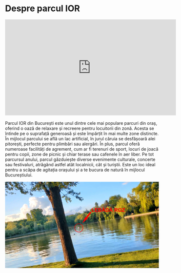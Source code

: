 # Despre parcul IOR

<iframe width="560" height="315" src="https://www.youtube.com/embed/5-EvCMq6bnk?si=ZQoK0HjaQps80-0W" title="YouTube video player" frameborder="0" allow="accelerometer; autoplay; clipboard-write; encrypted-media; gyroscope; picture-in-picture; web-share" referrerpolicy="strict-origin-when-cross-origin" allowfullscreen></iframe>

Parcul IOR din București este unul dintre cele mai populare parcuri din oraș, oferind o oază de relaxare și recreere pentru locuitorii din zonă. Acesta se întinde pe o suprafață generoasă și este împărțit în mai multe zone distincte. În mijlocul parcului se află un lac artificial, în jurul căruia se desfășoară alei pitorești, perfecte pentru plimbări sau alergări. În plus, parcul oferă numeroase facilități de agrement, cum ar fi terenuri de sport, locuri de joacă pentru copii, zone de picnic și chiar terase sau cafenele în aer liber. Pe tot parcursul anului, parcul găzduiește diverse evenimente culturale, concerte sau festivaluri, atrăgând astfel atât localnicii, cât și turiștii. Este un loc ideal pentru a scăpa de agitația orașului și a te bucura de natură în mijlocul Bucureștiului.

<div style="display: flex; overflow: auto;">
    <img src="./static/image1.jpg" alt="Lebădă roz">
    <img src="./static/image2.jpg" alt="Tag-uri găști">
</div>
